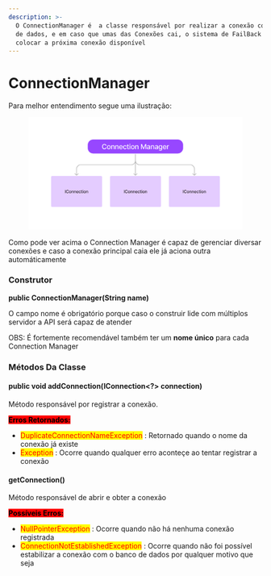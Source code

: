 ```yaml
---
description: >-
  O ConnectionManager é  a classe responsável por realizar a conexão com o banco
  de dados, e em caso que umas das Conexões cai, o sistema de FailBack irá
  colocar a próxima conexão disponível
---
```


# ConnectionManager

Para melhor entendimento segue uma ilustração:

<figure><img src="../../.gitbook/assets/Untitled.png" alt=""><figcaption></figcaption></figure>

Como pode ver acima o Connection Manager é capaz de gerenciar diversar conexões e caso a conexão principal caia ele já aciona outra automáticamente

### Construtor

**public ConnectionManager(String name)**

O campo nome é obrigatório porque caso o construir lide com múltiplos servidor a API será capaz de atender

OBS: É fortemente recomendável também ter um **nome único** para cada Connection Manager

### Métodos Da Classe

#### public void addConnection(IConnection\<?> connection)

Método responsável por registrar a conexão.

<mark style="background-color:red;">**Erros Retornados:**</mark>

* <mark style="color:red;">DuplicateConnectionNameException</mark> : Retornado quando o nome da conexão já existe
* <mark style="color:red;">Exception</mark> : Ocorre quando qualquer erro aconteçe ao tentar registrar a conexão

#### getConnection()

Método responsável de abrir e obter a conexão

<mark style="background-color:red;">**Possíveis Erros:**</mark>

* <mark style="color:red;">NullPointerException</mark> : Ocorre quando não há nenhuma conexão registrada
* <mark style="color:red;">ConnectionNotEstablishedException</mark> : Ocorre quando não foi possível estabilizar a conexão com o banco de dados por qualquer motivo que seja

